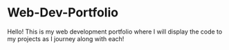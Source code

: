 # Web-Dev-Portfolio


Hello! This is my web development portfolio where I will display the code to my projects as I journey along with each!
